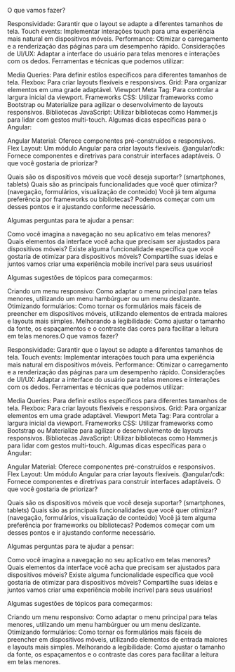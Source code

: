 O que vamos fazer?

Responsividade: Garantir que o layout se adapte a diferentes tamanhos de tela.
Touch events: Implementar interações touch para uma experiência mais natural em dispositivos móveis.
Performance: Otimizar o carregamento e a renderização das páginas para um desempenho rápido.
Considerações de UI/UX: Adaptar a interface do usuário para telas menores e interações com os dedos.
Ferramentas e técnicas que podemos utilizar:

Media Queries: Para definir estilos específicos para diferentes tamanhos de tela.
Flexbox: Para criar layouts flexíveis e responsivos.
Grid: Para organizar elementos em uma grade adaptável.
Viewport Meta Tag: Para controlar a largura inicial da viewport.
Frameworks CSS: Utilizar frameworks como Bootstrap ou Materialize para agilizar o desenvolvimento de layouts responsivos.
Bibliotecas JavaScript: Utilizar bibliotecas como Hammer.js para lidar com gestos multi-touch.
Algumas dicas específicas para o Angular:

Angular Material: Oferece componentes pré-construídos e responsivos.
Flex Layout: Um módulo Angular para criar layouts flexíveis.
@angular/cdk: Fornece componentes e diretrivas para construir interfaces adaptáveis.
O que você gostaria de priorizar?

Quais são os dispositivos móveis que você deseja suportar? (smartphones, tablets)
Quais são as principais funcionalidades que você quer otimizar? (navegação, formulários, visualização de conteúdo)
Você já tem alguma preferência por frameworks ou bibliotecas?
Podemos começar com um desses pontos e ir ajustando conforme necessário.

Algumas perguntas para te ajudar a pensar:

Como você imagina a navegação no seu aplicativo em telas menores?
Quais elementos da interface você acha que precisam ser ajustados para dispositivos móveis?
Existe alguma funcionalidade específica que você gostaria de otimizar para dispositivos móveis?
Compartilhe suas ideias e juntos vamos criar uma experiência mobile incrível para seus usuários!

Algumas sugestões de tópicos para começarmos:

Criando um menu responsivo: Como adaptar o menu principal para telas menores, utilizando um menu hambúrguer ou um menu deslizante.
Otimizando formulários: Como tornar os formulários mais fáceis de preencher em dispositivos móveis, utilizando elementos de entrada maiores e layouts mais simples.
Melhorando a legibilidade: Como ajustar o tamanho da fonte, os espaçamentos e o contraste das cores para facilitar a leitura em telas menores.O que vamos fazer?

Responsividade: Garantir que o layout se adapte a diferentes tamanhos de tela.
Touch events: Implementar interações touch para uma experiência mais natural em dispositivos móveis.
Performance: Otimizar o carregamento e a renderização das páginas para um desempenho rápido.
Considerações de UI/UX: Adaptar a interface do usuário para telas menores e interações com os dedos.
Ferramentas e técnicas que podemos utilizar:

Media Queries: Para definir estilos específicos para diferentes tamanhos de tela.
Flexbox: Para criar layouts flexíveis e responsivos.
Grid: Para organizar elementos em uma grade adaptável.
Viewport Meta Tag: Para controlar a largura inicial da viewport.
Frameworks CSS: Utilizar frameworks como Bootstrap ou Materialize para agilizar o desenvolvimento de layouts responsivos.
Bibliotecas JavaScript: Utilizar bibliotecas como Hammer.js para lidar com gestos multi-touch.
Algumas dicas específicas para o Angular:

Angular Material: Oferece componentes pré-construídos e responsivos.
Flex Layout: Um módulo Angular para criar layouts flexíveis.
@angular/cdk: Fornece componentes e diretrivas para construir interfaces adaptáveis.
O que você gostaria de priorizar?

Quais são os dispositivos móveis que você deseja suportar? (smartphones, tablets)
Quais são as principais funcionalidades que você quer otimizar? (navegação, formulários, visualização de conteúdo)
Você já tem alguma preferência por frameworks ou bibliotecas?
Podemos começar com um desses pontos e ir ajustando conforme necessário.

Algumas perguntas para te ajudar a pensar:

Como você imagina a navegação no seu aplicativo em telas menores?
Quais elementos da interface você acha que precisam ser ajustados para dispositivos móveis?
Existe alguma funcionalidade específica que você gostaria de otimizar para dispositivos móveis?
Compartilhe suas ideias e juntos vamos criar uma experiência mobile incrível para seus usuários!

Algumas sugestões de tópicos para começarmos:

Criando um menu responsivo: Como adaptar o menu principal para telas menores, utilizando um menu hambúrguer ou um menu deslizante.
Otimizando formulários: Como tornar os formulários mais fáceis de preencher em dispositivos móveis, utilizando elementos de entrada maiores e layouts mais simples.
Melhorando a legibilidade: Como ajustar o tamanho da fonte, os espaçamentos e o contraste das cores para facilitar a leitura em telas menores.